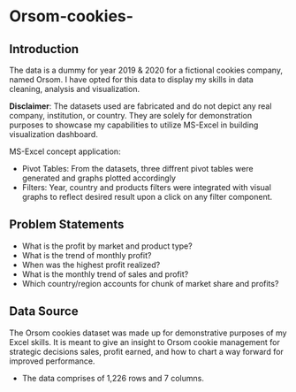 # Orsom-cookies-

## Introduction

The data is a dummy for year 2019 & 2020 for a fictional cookies company, named Orsom. I have opted for this data to display my skills in data cleaning, analysis and visualization.

**Disclaimer**: The datasets used are fabricated and do not depict any real company, institution, or country. They are solely for demonstration purposes to showcase my capabilities to utilize MS-Excel in building visualization dashboard.

MS-Excel concept application:
- Pivot Tables: From the datasets, three diffrent pivot tables were generated and graphs plotted accordingly
- Filters: Year, country and products filters were integrated with visual graphs to reflect desired result upon a click on any filter component.

## Problem Statements

- What is the profit by market and product type?
- What is the trend of monthly profit?
- When was the highest profit realized?
- What is the monthly trend of sales and profit?
- Which country/region accounts for chunk of market share and profits?

## Data Source

The Orsom cookies  dataset was made up for demonstrative purposes of my Excel skills. It is meant to give an insight to Orsom cookie management for strategic decisions sales, profit earned, and how to chart a way forward  for improved performance.
- The data comprises of 1,226 rows and 7 columns.

